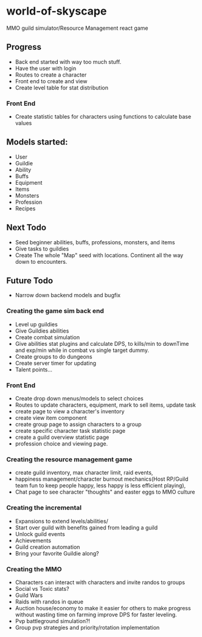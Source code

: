 # world-of-skyscape
MMO guild simulator/Resource Management react game

## Progress
* Back end started with way too much stuff.
* Have the user with login
* Routes to create a character
* Front end to create and view 
* Create level table for stat distribution

### Front End
* Create statistic tables for characters using functions to calculate base values


## Models started:
* User
* Guildie
* Ability
* Buffs
* Equipment
* Items
* Monsters
* Profession
* Recipes

## Next Todo
* Seed beginner abilities, buffs, professions, monsters, and items
* Give tasks to guildies
* Create The whole "Map" seed with locations. Continent all the way down to encounters.

## Future Todo
* Narrow down backend models and bugfix
### Creating the game sim back end

* Level up guildies
* Give Guildies abilities
* Create combat simulation 
* Give abilities stat plugins and calculate DPS, to kills/min to downTime and exp/min while in combat vs single target dummy.
* Create groups to do dungeons
* Create server timer for updating 
* Talent points...

### Front End
* Create drop down menus/models to select choices
* Routes to update characters, equipment, mark to sell items, update task
* create page to view a character's inventory
* create view item component 
* create group page to assign characters to a group
* create specific character task statistic page
* create a guild overview statistic page
* profession choice and viewing page.

### Creating the resource management game
* create guild inventory, max character limit, raid events, 
* happiness management/character burnout mechanics(Host RP/Guild team fun to keep people happy, less happy is less efficient playing), 
* Chat page to see character "thoughts" and easter eggs to MMO culture


### Creating the incremental
* Expansions to extend levels/abilities/
* Start over guild with benefits gained from leading a guild
* Unlock guild events
* Achievements
* Guild creation automation
* Bring your favorite Guildie along?

### Creating the MMO
* Characters can interact with characters and invite randos to groups
* Social vs Toxic stats?
* Guild Wars
* Raids with randos in queue
* Auction house/economy to make it easier for others to make progress without wasting time on farming improve DPS for faster leveling.
* Pvp battleground simulation?!
* Group pvp strategies and priority/rotation implementation